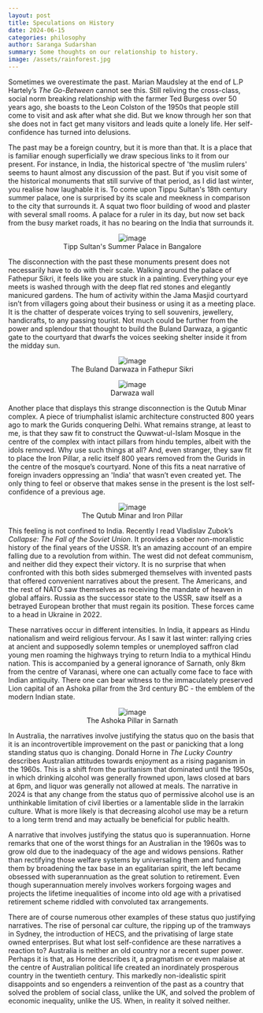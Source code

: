 ```yaml
---
layout: post
title: Speculations on History
date: 2024-06-15
categories: philosophy
author: Saranga Sudarshan
summary: Some thoughts on our relationship to history.
image: /assets/rainforest.jpg
---
```

Sometimes we overestimate the past. Marian Maudsley at the end of L.P Hartely’s *The Go-Between* cannot see this. Still reliving the cross-class, social norm breaking relationship with the farmer Ted Burgess over 50 years ago, she boasts to the Leon Colston of the 1950s that people still come to visit and ask after what she did. But we know through her son that she does not in fact get many visitors and leads quite a lonely life. Her self-confidence has turned into delusions.

The past may be a foreign country, but it is more than that. It is a place that is familiar enough superficially we draw specious links to it from our present. For instance, in India, the historical spectre of 'the muslim rulers' seems to haunt almost any discussion of the past. But if you visit some of the historical monuments that still survive of that period, as I did last winter, you realise how laughable it is. To come upon Tippu Sultan's 18th century summer palace, one is surprised by its scale and meekness in comparison to the city that surrounds it. A squat two floor building of wood and plaster with several small rooms. A palace for a ruler in its day, but now set back from the busy market roads, it has no bearing on the India that surrounds it.

<figure style="text-align:center;">
<img src="/assets/tippupalace.jpg" alt="image"/>
<figcaption> Tipp Sultan's Summer Palace in Bangalore
</figcaption>
</figure>


The disconnection with the past these monuments present does not necessarily have to do with their scale. Walking around the palace of Fathepur Sikri, it feels like you are stuck in a painting. Everything your eye meets is washed through with the deep flat red stones and elegantly manicured gardens. The hum of activity within the Jama Masjid courtyard isn’t from villagers going about their business or using it as a meeting place. It is the chatter of desperate voices trying to sell souvenirs, jewellery, handicrafts, to any passing tourist. Not much could be further from the power and splendour that thought to build the Buland Darwaza, a gigantic gate to the courtyard that dwarfs the voices seeking shelter inside it from the midday sun.

<figure style="text-align:center;">
<img src="/assets/darwaza.jpg" alt="image"/>
<figcaption> The Buland Darwaza in Fathepur Sikri
</figcaption>
</figure>
<figure style="text-align:center;">
<img src="/assets/bulanddarwaza.jpg" alt="image"/>
<figcaption> Darwaza wall
</figcaption>
</figure>

Another place that displays this strange disconnection is the Qutub Minar complex. A piece of triumphalist islamic architecture constructed 800 years ago to mark the Gurids conquering Delhi. What remains strange, at least to me, is that they saw fit to construct the Quwwat-ul-Islam Mosque in the centre of the complex with intact pillars from hindu temples, albeit with the idols removed. Why use such things at all? And, even stranger, they saw fit to place the Iron Pillar, a relic itself 800 years removed from the Gurids in the centre of the mosque’s courtyard. None of this fits a neat narrative of foreign invaders oppressing an 'India' that wasn’t even created yet. The only thing to feel or observe that makes sense in the present is the lost self-confidence of a previous age.

<figure style="text-align:center;">
<img src="/assets/qutubminar.jpg" alt="image"/>
<figcaption> The Qutub Minar and Iron Pillar
</figcaption>
</figure>

This feeling is not confined to India. Recently I read Vladislav Zubok’s *Collapse: The Fall of the Soviet Union*. It provides a sober non-moralistic history of the final years of the USSR. It’s an amazing account of an empire falling due to a revolution from within. The west did not defeat communism, and neither did they expect their victory. It is no surprise that when confronted with this both sides submerged themselves with invented pasts that offered convenient narratives about the present. The Americans, and the rest of NATO saw themselves as receiving the mandate of heaven in global affairs. Russia as the successor state to the USSR, saw itself as a betrayed European brother that must regain its position. These forces came to a head in Ukraine in 2022.


These narratives occur in different intensities. In India, it appears as Hindu nationalism and weird religious fervour. As I saw it last winter: rallying cries at ancient and supposedly solemn temples or unemployed saffron clad young men roaming the highways trying to return India to a mythical Hindu nation. This is accompanied by a general ignorance of Sarnath, only 8km from the centre of Varanasi, where one can actually come face to face with Indian antiquity. There one can bear witness to the immaculately preserved Lion capital of an Ashoka pillar from the 3rd century BC - the emblem of the modern Indian state.

<figure style="text-align:center;">
<img src="/assets/ashokapillar.jpg" alt="image"/>
<figcaption> The Ashoka Pillar in Sarnath
</figcaption>
</figure>

In Australia, the narratives involve justifying the status quo on the basis that it is an incontrovertible improvement on the past or panicking that a long standing status quo is changing. Donald Horne in *The Lucky Country* describes Australian attitudes towards enjoyment as a rising paganism in the 1960s. This is a shift from the puritanism that dominated until the 1950s, in which drinking alcohol was generally frowned upon, laws closed at bars at 6pm, and liquor was generally not allowed at meals. The narrative in 2024 is that any change from the status quo of permissive alcohol use is an unthinkable limitation of civil liberties or a lamentable slide in the larrakin culture. What is more likely is that decreasing alcohol use may be a return to a long term trend and may actually be beneficial for public health.

A narrative that involves justifying the status quo is superannuation. Horne remarks that one of the worst things for an Australian in the 1960s was to grow old due to the inadequacy of the age and widows pensions. Rather than rectifying those welfare systems by universaling them and funding them by broadening the tax base in an egalitarian spirit, the left became obsessed with superannuation as the great solution to retirement. Even though superannuation merely involves workers forgoing wages and projects the lifetime inequalities of income into old age with a privatised retirement scheme riddled with convoluted tax arrangements.

There are of course numerous other examples of these status quo justifying narratives. The rise of personal car culture, the ripping up of the tramways in Sydney, the introduction of HECS, and the privatising of large state owned enterprises. But what lost self-confidence are these narratives a reaction to? Australia is neither an old country nor a recent super power. Perhaps it is that, as Horne describes it, a pragmatism or even malaise at the centre of Australian political life created an inordinately prosperous country in the twentieth century. This markedly non-idealistic spirit disappoints and so engenders a reinvention of the past as a country that solved the problem of social class, unlike the UK, and solved the problem of economic inequality, unlike the US. When, in reality it solved neither.